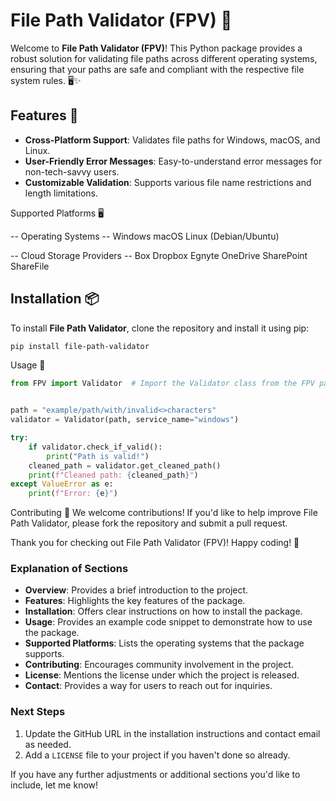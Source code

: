 # File Path Validator (FPV) 🚀

Welcome to **File Path Validator (FPV)**! This Python package provides a robust solution for validating file paths across different operating systems, ensuring that your paths are safe and compliant with the respective file system rules. 🖥️✨

## Features 🌟
- **Cross-Platform Support**: Validates file paths for Windows, macOS, and Linux.
- **User-Friendly Error Messages**: Easy-to-understand error messages for non-tech-savvy users.
- **Customizable Validation**: Supports various file name restrictions and length limitations.

Supported Platforms 🖥️

-- Operating Systems --
Windows
macOS
Linux (Debian/Ubuntu)

-- Cloud Storage Providers --
Box
Dropbox
Egnyte
OneDrive
SharePoint
ShareFile

## Installation 📦

To install **File Path Validator**, clone the repository and install it using pip:

```bash
pip install file-path-validator
```

Usage 📖

```python
from FPV import Validator  # Import the Validator class from the FPV package


path = "example/path/with/invalid<>characters"
validator = Validator(path, service_name="windows")

try:
    if validator.check_if_valid():
        print("Path is valid!")
    cleaned_path = validator.get_cleaned_path()
    print(f"Cleaned path: {cleaned_path}")
except ValueError as e:
    print(f"Error: {e}")
```

Contributing 🤝
We welcome contributions! If you'd like to help improve File Path Validator, please fork the repository and submit a pull request.

Thank you for checking out File Path Validator (FPV)! Happy coding! 🎉

### Explanation of Sections
- **Overview**: Provides a brief introduction to the project.
- **Features**: Highlights the key features of the package.
- **Installation**: Offers clear instructions on how to install the package.
- **Usage**: Provides an example code snippet to demonstrate how to use the package.
- **Supported Platforms**: Lists the operating systems that the package supports.
- **Contributing**: Encourages community involvement in the project.
- **License**: Mentions the license under which the project is released.
- **Contact**: Provides a way for users to reach out for inquiries.

### Next Steps
1. Update the GitHub URL in the installation instructions and contact email as needed.
2. Add a `LICENSE` file to your project if you haven't done so already.

If you have any further adjustments or additional sections you'd like to include, let me know!
